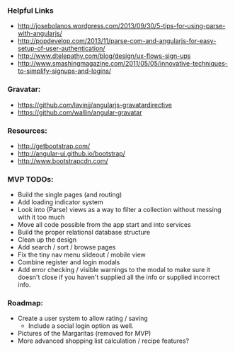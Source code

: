 ### Helpful Links
* http://josebolanos.wordpress.com/2013/09/30/5-tips-for-using-parse-with-angularjs/
* http://popdevelop.com/2013/11/parse-com-and-angularjs-for-easy-setup-of-user-authentication/
* http://www.dtelepathy.com/blog/design/ux-flows-sign-ups
* http://www.smashingmagazine.com/2011/05/05/innovative-techniques-to-simplify-signups-and-logins/

### Gravatar:
* https://github.com/lavinjj/angularjs-gravatardirective
* https://github.com/wallin/angular-gravatar

### Resources:
* http://getbootstrap.com/
* http://angular-ui.github.io/bootstrap/
* http://www.bootstrapcdn.com/

### MVP TODOs:
* Build the single pages (and routing)
* Add loading indicator system
* Look into (Parse) views as a way to filter a collection without messing with it too much
* Move all code possible from the app start and into services
* Build the proper relational database structure
* Clean up the design
* Add search / sort / browse pages
* Fix the tiny nav menu slideout / mobile view
* Combine register and login modals
* Add error checking / visible warnings to the modal to make sure it doesn't close
if you haven't supplied all the info or supplied incorrect info.

### Roadmap:
* Create a user system to allow rating / saving
  * Include a social login option as well.
* Pictures of the Margaritas (removed for MVP)
* More advanced shopping list calculation / recipe features?
